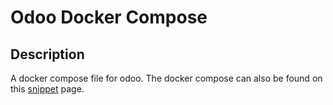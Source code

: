 # Odoo Docker Compose

## Description

A docker compose file for odoo. The docker compose can also be found on this [snippet](https://www.emmanuelgautier.com/blog/snippets/odoo-docker-compose) page.
